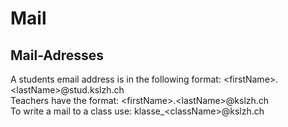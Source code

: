 # Mail

## Mail-Adresses

A students email address is in the following format: \<firstName\>.\<lastName\>@stud.kslzh.ch \
Teachers have the format: \<firstName\>.\<lastName\>@kslzh.ch \
To write a mail to a class use: klasse_\<className\>@kslzh.ch <!--check if class teacher is included-->
